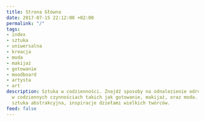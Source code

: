 ```yaml
---
title: Strona Główna
date: 2017-07-15 22:12:00 +02:00
permalink: "/"
tags:
- index
- sztuka
- uniwersalna
- kreacja
- moda
- makijaż
- gotowanie
- moodboard
- artysta
- art
description: Sztuka w codzienności. Znajdź sposoby na odnalezienie odrobiny sztuki
  w codziennych czynnościach takich jak gotowanie, makijaż, oraz moda. Sztuka współczesna,
  sztuka abstrakcyjna, inspiracje dziełami wielkich twórców.
feed: false
---
```


<div>
  <Feed {...data} feed={ data.website.getCollectionOfTitle('Posts').pages } />
</div>

